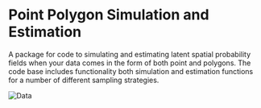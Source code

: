 # Point Polygon Simulation and Estimation

A package for code to simulating and estimating latent spatial probability fields when your data comes in the form of both point and polygons. The code base includes functionality both simulation and estimation functions for a number of different sampling strategies.

![Data](https://i.imgur.com/NNSVMS9.png)

